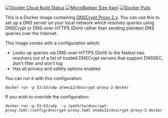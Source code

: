 [![Docker Cloud Build Status](https://img.shields.io/docker/cloud/build/atemu12/dnscrypt-proxy-2-docker.svg)](https://hub.docker.com/r/atemu12/dnscrypt-proxy-2-docker)
[![MicroBadger Size (tag)](https://img.shields.io/microbadger/image-size/atemu12/dnscrypt-proxy-2-docker/latest.svg)](https://hub.docker.com/r/atemu12/dnscrypt-proxy-2-docker)
[![Docker Pulls](https://img.shields.io/docker/pulls/atemu12/dnscrypt-proxy-2-docker.svg)](https://hub.docker.com/r/atemu12/dnscrypt-proxy-2-docker)

This is a Docker image containing [DNSCrypt Proxy 2.x](https://github.com/DNSCrypt/dnscrypt-proxy). You can use this to set up a DNS server on your local network which resolves queries using DNSCrypt or DNS-over-HTTPS (DoH) rather than sending plaintext DNS queries over the Internet.

This image comes with a configuration which:

* Looks up queries via DNS-over-HTTPS (DoH) to the fastest two resolvers out of a list of trusted DNSCrypt servers that support DNSSEC, don't filter and don't log
* Has all privacy and safety options enabled

You can run it with this configuration:

`docker run -p 53:53/udp atemu12/dnscrypt-proxy-2-docker`

If you wish to override the configuration:

`docker run -p 53:53/udp  -v /path/to/dnscrypt-proxy.toml:/config/dnscrypt-proxy.toml atemu12/dnscrypt-proxy-2-docker`
